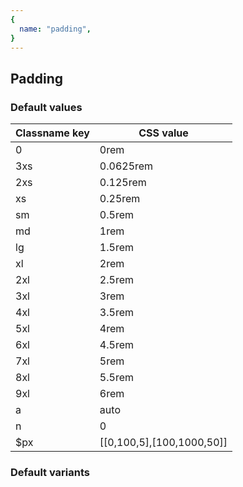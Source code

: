 ```yaml
---
{
  name: "padding",
}
---
```


## Padding

### Default values
<!-- defaults.values.start -->
|Classname key|CSS value                |
|-------------|-------------------------|
|0            |0rem                     |
|3xs          |0.0625rem                |
|2xs          |0.125rem                 |
|xs           |0.25rem                  |
|sm           |0.5rem                   |
|md           |1rem                     |
|lg           |1.5rem                   |
|xl           |2rem                     |
|2xl          |2.5rem                   |
|3xl          |3rem                     |
|4xl          |3.5rem                   |
|5xl          |4rem                     |
|6xl          |4.5rem                   |
|7xl          |5rem                     |
|8xl          |5.5rem                   |
|9xl          |6rem                     |
|a            |auto                     |
|n            |0                        |
|$px          |[[0,100,5],[100,1000,50]]|

<!-- defaults.values.end -->

### Default variants
<!-- defaults.variants.start -->

<!-- defaults.variants.end -->